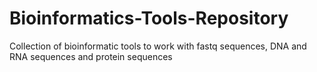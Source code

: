 # Bioinformatics-Tools-Repository
Collection of bioinformatic tools to work with fastq sequences, DNA and RNA sequences and protein sequences
